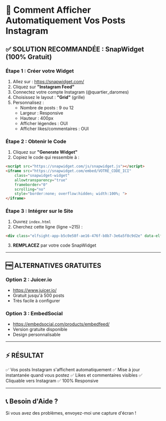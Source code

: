 # 📸 Comment Afficher Automatiquement Vos Posts Instagram

## ✅ SOLUTION RECOMMANDÉE : SnapWidget (100% Gratuit)

### Étape 1 : Créer votre Widget
1. Allez sur : https://snapwidget.com/
2. Cliquez sur **"Instagram Feed"**
3. Connectez votre compte Instagram (@quartier_daromes)
4. Choisissez le layout : **"Grid"** (grille)
5. Personnalisez :
   - Nombre de posts : 9 ou 12
   - Largeur : Responsive
   - Hauteur : 400px
   - Afficher légendes : OUI
   - Afficher likes/commentaires : OUI

### Étape 2 : Obtenir le Code
1. Cliquez sur **"Generate Widget"**
2. Copiez le code qui ressemble à :
```html
<script src="https://snapwidget.com/js/snapwidget.js"></script>
<iframe src="https://snapwidget.com/embed/VOTRE_CODE_ICI" 
    class="snapwidget-widget" 
    allowtransparency="true" 
    frameborder="0" 
    scrolling="no" 
    style="border:none; overflow:hidden; width:100%; ">
</iframe>
```

### Étape 3 : Intégrer sur le Site
1. Ouvrez `index.html`
2. Cherchez cette ligne (ligne ~215) :
```html
<div class="elfsight-app-b5c0e58f-ae16-476f-b8b7-3e6a5f8c9d2e" data-elfsight-app-lazy></div>
```
3. **REMPLACEZ** par votre code SnapWidget

---

## 🆓 ALTERNATIVES GRATUITES

### Option 2 : Juicer.io
- https://www.juicer.io/
- Gratuit jusqu'à 500 posts
- Très facile à configurer

### Option 3 : EmbedSocial
- https://embedsocial.com/products/embedfeed/
- Version gratuite disponible
- Design personnalisable

---

## ⚡ RÉSULTAT
✅ Vos posts Instagram s'affichent automatiquement
✅ Mise à jour instantanée quand vous postez
✅ Likes et commentaires visibles
✅ Cliquable vers Instagram
✅ 100% Responsive

---

## 📞 Besoin d'Aide ?
Si vous avez des problèmes, envoyez-moi une capture d'écran !
